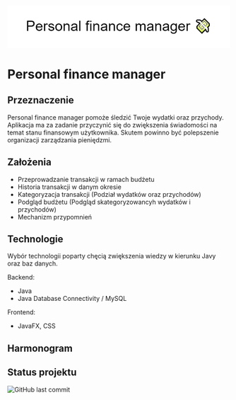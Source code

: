 ![](images/Background.png)
# Personal finance manager

## Przeznaczenie 
Personal finance manager pomoże śledzić Twoje wydatki oraz przychody. Aplikacja ma za zadanie przyczynić się do zwiększenia świadomości na temat stanu finansowym użytkownika. Skutem powinno
być polepszenie organizacji zarządzania pieniędzmi.

## Założenia 
- Przeprowadzanie transakcji w ramach budżetu
- Historia transakcji w danym okresie
- Kategoryzacja transakcji (Podział wydatków oraz przychodów)
- Podgląd budżetu (Podgląd skategoryzowancyh wydatków i przychodów)
- Mechanizm przypomnień

## Technologie
Wybór technologii poparty chęcią zwiększenia wiedzy w kierunku Javy oraz baz danych.

Backend: 
- Java
- Java Database Connectivity / MySQL

Frontend:
- JavaFX, CSS

## Harmonogram


## Status projektu

![GitHub last commit](https://img.shields.io/github/last-commit/xzqvac/ipp_Radoslaw_Kawka_2022?style=for-the-badge)









